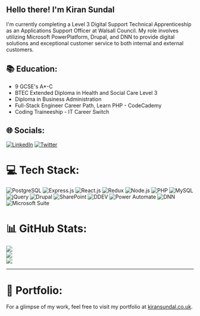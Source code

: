 ## Hello there! I'm Kiran Sundal

I'm currently completing a Level 3 Digital Support Technical Apprenticeship as an Applications Support Officer at Walsall Council. My role involves utilizing Microsoft PowerPlatform, Drupal, and DNN to provide digital solutions and exceptional customer service to both internal and external customers.

## 📚 Education:
- 9 GCSE's A*-C
- BTEC Extended Diploma in Health and Social Care Level 3
- Diploma in Business Administration
- Full-Stack Engineer Career Path, Learn PHP - CodeCademy
- Coding Traineeship - IT Career Switch

## 🌐 Socials:
[![LinkedIn](https://img.shields.io/badge/LinkedIn-%230077B5.svg?logo=linkedin&logoColor=white)](https://linkedin.com/in/kiran-sundal-ba3672212/) [![Twitter](https://img.shields.io/badge/Twitter-%231DA1F2.svg?logo=Twitter&logoColor=white)](https://twitter.com/kiran_sundal)

# 💻 Tech Stack:
![PostgreSQL](https://img.shields.io/badge/postgresql-%23316192.svg?style=flat&logo=postgresql&logoColor=white) ![Express.js](https://img.shields.io/badge/express.js-%23404d59.svg?style=flat&logo=express&logoColor=white) ![React.js](https://img.shields.io/badge/react.js-%2361DAFB.svg?style=flat&logo=react&logoColor=white) ![Redux](https://img.shields.io/badge/redux-%23593d88.svg?style=flat&logo=redux&logoColor=white) ![Node.js](https://img.shields.io/badge/node.js-%23323330.svg?style=flat&logo=node.js&logoColor=%23F7DF1E) ![PHP](https://img.shields.io/badge/php-%23777BB4.svg?style=flat&logo=php&logoColor=white) ![MySQL](https://img.shields.io/badge/mysql-%2300f.svg?style=flat&logo=mysql&logoColor=white) ![jQuery](https://img.shields.io/badge/jquery-%230769AD.svg?style=flat&logo=jquery&logoColor=white) ![Drupal](https://img.shields.io/badge/Drupal-%23316192.svg?style=flat&logo=drupal&logoColor=white) ![SharePoint](https://img.shields.io/badge/SharePoint-%230078D4.svg?style=flat&logo=microsoft-sharepoint&logoColor=white) ![DDEV](https://img.shields.io/badge/DDEV-%23323131.svg?style=flat&logo=ddev&logoColor=white) ![Power Automate](https://img.shields.io/badge/Power_Automate-%230078D4.svg?style=flat&logo=microsoft-power-automate&logoColor=white) ![DNN](https://img.shields.io/badge/DNN-%23E53535.svg?style=flat&logo=dnn-software&logoColor=white) ![Microsoft Suite](https://img.shields.io/badge/Microsoft_Suite-%230078D4.svg?style=flat&logo=microsoft&logoColor=white)


# 📊 GitHub Stats:
![](https://github-readme-stats.vercel.app/api?username=KiranS22&theme=radical&hide_border=false&include_all_commits=true&count_private=true)<br/>
![](https://github-readme-streak-stats.herokuapp.com/?user=KiranS22&theme=radical&hide_border=false)<br/>
![](https://github-readme-stats.vercel.app/api/top-langs/?username=KiranS22&theme=radical&hide_border=false&include_all_commits=true&count_private=true&layout=compact)

---

# 📁 Portfolio:
For a glimpse of my work, feel free to visit my portfolio at [kiransundal.co.uk](https://kiransundal.co.uk/).

<!-- Proudly created with GPRM ( https://gprm.itsvg.in ) -->
